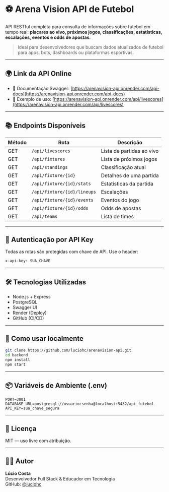 # ⚽ Arena Vision API de Futebol

API RESTful completa para consulta de informações sobre futebol em tempo real: **placares ao vivo, próximos jogos, classificações, estatísticas, escalações, eventos e odds de apostas**.

> Ideal para desenvolvedores que buscam dados atualizados de futebol para apps, bots, dashboards ou plataformas esportivas.

---

## 🌍 Link da API Online

- 🔗 Documentação Swagger: [https://arenavision-api.onrender.com/api-docs](https://arenavision-api.onrender.com/api-docs)
- 🔗 Exemplo de uso: [https://arenavision-api.onrender.com/api/livescores](https://arenavision-api.onrender.com/api/livescores)

---

## 📚 Endpoints Disponíveis

| Método | Rota | Descrição |
|--------|------|-----------|
| GET | `/api/livescores` | Lista de partidas ao vivo |
| GET | `/api/fixtures` | Lista de próximos jogos |
| GET | `/api/standings` | Classificação atual |
| GET | `/api/fixture/{id}` | Detalhes de uma partida |
| GET | `/api/fixture/{id}/stats` | Estatísticas da partida |
| GET | `/api/fixture/{id}/lineups` | Escalações |
| GET | `/api/fixture/{id}/events` | Eventos do jogo |
| GET | `/api/fixture/{id}/odds` | Odds de apostas |
| GET | `/api/teams` | Lista de times |

---

## 🔐 Autenticação por API Key

Todas as rotas são protegidas com chave de API. Use o header:

```bash
x-api-key: SUA_CHAVE
```

---

## 🛠️ Tecnologias Utilizadas

- Node.js + Express
- PostgreSQL
- Swagger UI
- Render (Deploy)
- GitHub (CI/CD)

---

## 🚀 Como usar localmente

```bash
git clone https://github.com/luciohc/arenavision-api.git
cd backend
npm install
npm start
```

---

## 📦 Variáveis de Ambiente (.env)

```env
PORT=3001
DATABASE_URL=postgresql://usuario:senha@localhost:5432/api_futebol
API_KEY=sua_chave_segura
```

---

## 📄 Licença

MIT — uso livre com atribuição.

---

## 👨‍💻 Autor

**Lúcio Costa**  
Desenvolvedor Full Stack & Educador em Tecnologia  
GitHub: [@luciohc](https://github.com/luciohc)
